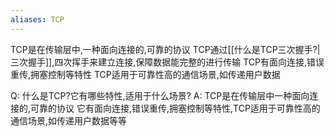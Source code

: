 ```yaml
---
aliases: TCP
---
```

TCP是在传输层中,一种面向连接的,可靠的协议
TCP通过[[什么是TCP三次握手?|三次握手]],四次挥手来建立连接,保障数据能完整的进行传输
TCP有面向连接,错误重传,拥塞控制等特性
TCP适用于可靠性高的通信场景,如传递用户数据

Q: 什么是TCP?它有哪些特性,适用于什么场景?
A: TCP是在传输层中一种面向连接的,可靠的协议
它有面向连接,错误重传,拥塞控制等特性,TCP适用于可靠性高的通信场景,如传递用户数据等等
<!--ID: 1693405410870-->

